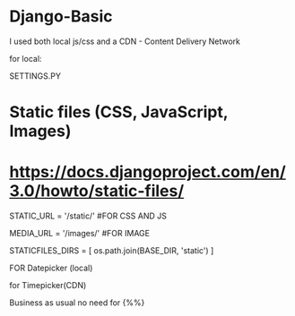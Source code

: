 # Django-Basic


I used both local js/css and a CDN - Content Delivery Network


for local:

SETTINGS.PY

# Static files (CSS, JavaScript, Images)
# https://docs.djangoproject.com/en/3.0/howto/static-files/

STATIC_URL = '/static/' #FOR CSS AND JS

MEDIA_URL = '/images/' #FOR IMAGE

STATICFILES_DIRS = [
    os.path.join(BASE_DIR, 'static')
]


FOR Datepicker (local)

<link rel="stylesheet" type="text/css" href="{% static 'css/jquery-ui.min.css' %}">
		<!--JQuery-->
		<script src="{% static 'js/jQuery-3.5.0.min.js' %}"></script>
		<!--JQuery UI-->
		<script src="{% static 'js/jquery-ui.min.js' %}"></script>


for Timepicker(CDN)

Business as usual no need for {%%}


